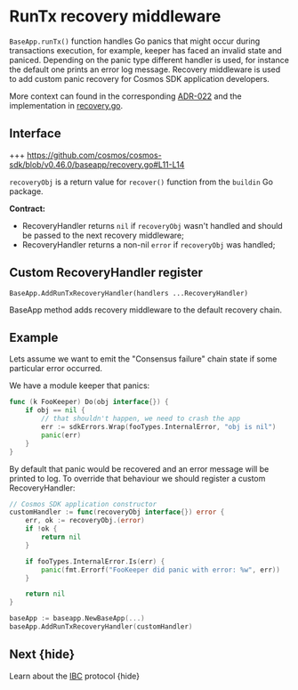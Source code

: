 <!--
order: 12
-->

# RunTx recovery middleware

`BaseApp.runTx()` function handles Go panics that might occur during transactions execution, for example, keeper has faced an invalid state and paniced.
Depending on the panic type different handler is used, for instance the default one prints an error log message.
Recovery middleware is used to add custom panic recovery for Cosmos SDK application developers.

More context can found in the corresponding [ADR-022](../architecture/adr-022-custom-panic-handling.md) and the implementation in [recovery.go](https://github.com/cosmos/cosmos-sdk/tree/v0.46.0/baseapp/recovery.go).

## Interface

+++ https://github.com/cosmos/cosmos-sdk/blob/v0.46.0/baseapp/recovery.go#L11-L14

`recoveryObj` is a return value for `recover()` function from the `buildin` Go package.

**Contract:**

* RecoveryHandler returns `nil` if `recoveryObj` wasn't handled and should be passed to the next recovery middleware;
* RecoveryHandler returns a non-nil `error` if `recoveryObj` was handled;

## Custom RecoveryHandler register

`BaseApp.AddRunTxRecoveryHandler(handlers ...RecoveryHandler)`

BaseApp method adds recovery middleware to the default recovery chain.

## Example

Lets assume we want to emit the "Consensus failure" chain state if some particular error occurred.

We have a module keeper that panics:

```go
func (k FooKeeper) Do(obj interface{}) {
    if obj == nil {
        // that shouldn't happen, we need to crash the app
        err := sdkErrors.Wrap(fooTypes.InternalError, "obj is nil")
        panic(err)
    }
}
```

By default that panic would be recovered and an error message will be printed to log. To override that behaviour we should register a custom RecoveryHandler:

```go
// Cosmos SDK application constructor
customHandler := func(recoveryObj interface{}) error {
    err, ok := recoveryObj.(error)
    if !ok {
        return nil
    }

    if fooTypes.InternalError.Is(err) {
        panic(fmt.Errorf("FooKeeper did panic with error: %w", err))
    }

    return nil
}

baseApp := baseapp.NewBaseApp(...)
baseApp.AddRunTxRecoveryHandler(customHandler)
```

## Next {hide}

Learn about the [IBC](./../ibc/README.md) protocol {hide}
